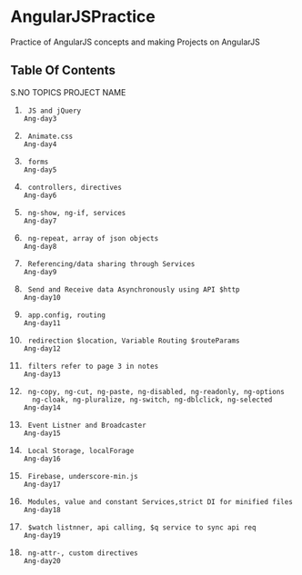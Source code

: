 # AngularJSPractice
Practice of AngularJS concepts and making Projects on AngularJS

## Table Of Contents

S.NO        TOPICS                                                         PROJECT NAME
01.      JS and jQuery						                                Ang-day3
02.      Animate.css 						                                Ang-day4
03.      forms							                                    Ang-day5
04.      controllers, directives					                        Ang-day6
05.      ng-show, ng-if, services				                            Ang-day7
06.      ng-repeat, array of json objects 			                        Ang-day8
07.      Referencing/data sharing through Services		                    Ang-day9
08.      Send and Receive data Asynchronously using API $http               Ang-day10
09.      app.config, routing                                                Ang-day11
10.      redirection $location, Variable Routing $routeParams               Ang-day12
11.      filters refer to page 3 in notes                                   Ang-day13
12.      ng-copy, ng-cut, ng-paste, ng-disabled, ng-readonly, ng-options
          ng-cloak, ng-pluralize, ng-switch, ng-dblclick, ng-selected       Ang-day14
13.      Event Listner and Broadcaster                                      Ang-day15
14.      Local Storage, localForage                                         Ang-day16
15.      Firebase, underscore-min.js                                        Ang-day17
16.      Modules, value and constant Services,strict DI for minified files  Ang-day18
17.      $watch listnner, api calling, $q service to sync api req           Ang-day19
18.      ng-attr-, custom directives                                        Ang-day20